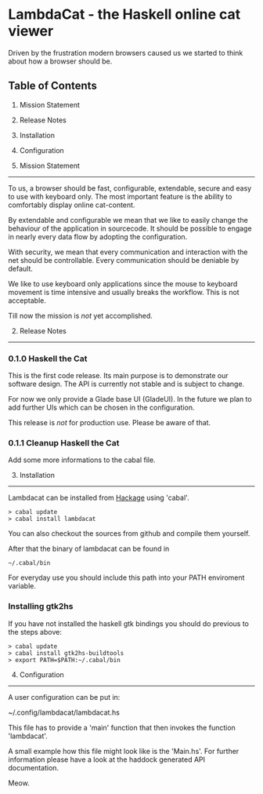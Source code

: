 LambdaCat - the Haskell online cat viewer
=========================================

Driven by the frustration modern browsers caused us we started to think about
how a browser should be.

Table of Contents
-----------------

1. Mission Statement
2. Release Notes
3. Installation
4. Configuration

1. Mission Statement
--------------------

To us, a browser should be fast, configurable, extendable, secure and easy to
use with keyboard only. The most important feature is the ability to
comfortably display online cat-content.

By extendable and configurable we mean that we like to easily change the
behaviour of the application in sourcecode. It should be possible to engage in
nearly every data flow by adopting the configuration.

With security, we mean that every communication and interaction with the net
should be controllable. Every communication should be deniable by default.

We like to use keyboard only applications since the mouse to keyboard movement
is time intensive and usually breaks the workflow. This is not acceptable.

Till now the mission is _not_ yet accomplished.

2. Release Notes
----------------

### 0.1.0 Haskell the Cat

This is the first code release. Its main purpose is to demonstrate our
software design. The API is currently not stable and is subject to change.

For now we only provide a Glade base UI (GladeUI). In the future we plan to
add further UIs which can be chosen in the configuration.

This release is _not_ for production use. Please be aware of that.

### 0.1.1 Cleanup Haskell the Cat 

Add some more informations to the cabal file. 

3. Installation
---------------

Lambdacat can be installed from [Hackage](http://hackage.haskell.org) using 
'cabal'. 

    > cabal update
    > cabal install lambdacat

You can also checkout the sources from github and compile them yourself.

After that the binary of lambdacat can be found in 

    ~/.cabal/bin

For everyday use you should include this path into your PATH enviroment
variable.

### Installing gtk2hs

If you have not installed the haskell gtk bindings you should do previous to 
the steps above:

    > cabal update
    > cabal install gtk2hs-buildtools
    > export PATH=$PATH:~/.cabal/bin



4. Configuration
----------------

A user configuration can be put in:

  ~/.config/lambdacat/lambdacat.hs

This file has to provide a 'main' function that then invokes the function
'lambdacat'.

A small example how this file might look like is the 'Main.hs'.
For further information please have a look at the haddock generated API
documentation.

Meow.

